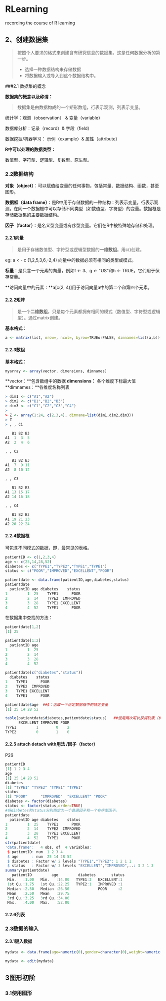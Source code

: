 # RLearning
recording the course of R learning

## 2、创建数据集

> 按照个人要求的格式来创建含有研究信息的数据集，这是任何数据分析的第一步。
>
> - 选择一种数据结构来存储数据
> - 将数据输入或导入到这个数据结构中。

###2.1 数据集的概念

**数据集的概念以及称谓：**

> 数据集是由数据构成的一个矩形数组，行表示观测，列表示变量。

统计学：观测（observation） &  变量（variable）

数据库分析：记录（record）& 字段（field）

数据挖掘/机器学习： 示例（example）& 属性（attribute）

**R中可以处理的数据类型：**

数值型、字符型、逻辑型、复数型、原生型。

### 2.2数据结构

**对象（object）**：可以赋值给变量的任何事物，包括常量、数据结构、函数，甚至图形。

**数据框（data frame）**：是R中用于存储数据的一种结构：列表示变量，行表示观测。在同一个数据框中可以存储不同类型（如数值型、字符型）的变量。数据框是存储数据集的主要数据结构。

**因子（factor）**：是名义型变量或有序型变量。它们在R中被特殊地存储和处理。

#### 2.2.1向量

> 是用于存储数值型、字符型或逻辑型数据的**一维数组**。用c()创建。

eg: a < - c (1,2,5,3,6,-2,4)  向量中的数据必须有相同的类型或模式。

**标量**：是只含一个元素的向量，例如f <- 3、g <- "US"和h <- TRUE。它们用于保存常量。

**访问向量中的元素：**a[c(2, 4)]用于访问向量a中的第二个和第四个元素。

#### 2.2.2矩阵

> 是一个**二维数组**，只是每个元素都拥有相同的模式（数值型、字符型或逻辑型）。通过matrix创建。

**基本格式：**

```R
a <- matrix(list, nrow=, ncol=, byrow=TRUEorFALSE, dimnames=list(a,b))
```

<!--其中，list可以为已有向量或直接是数组（cells，1：20），nrow为行数，ncol为列数，byrow为按行填充（F）或案列填充（T），dimnames即为行名以及列名的集合。-->

#### 2.2.3数组

**基本格式：**

```R
myarray <- array(vector, dimensions, dimnames)
```

**vector：**包含数组中的数据  **dimensions：** 各个维度下标最大值  **dimnames：**各维度名称列表

```R
> dim1 <- c("A1","A2")
> dim2 <- c("B1","B2","B3")
> dim3 <- c("C1","C2","C3","C4")
>
> Z <- array(1:24, c(2,3,4), dimname=list(dim1,dim2,dim3))
> Z
> , , C1

   B1 B2 B3
A1  1  3  5
A2  2  4  6

, , C2

   B1 B2 B3
A1  7  9 11
A2  8 10 12

, , C3

   B1 B2 B3
A1 13 15 17
A2 14 16 18

, , C4

   B1 B2 B3
A1 19 21 23
A2 20 22 24
```

#### 2.2.4数据框

可包含不同模式的数据，即，最常见的表格。

```R
patientID <- c(1,2,3,4)
age <- c(25,14,28,52)
diabetes <- c("TYPE1","TYPE2","TYPE1","TYPE1")
status <- c("POOR","IMPROVED","EXCELLENT","POOR")

patientdate <- data.frame(patientID,age,diabetes,status)
patientdate
  patientID age diabetes    status
1         1  25    TYPE1      POOR
2         2  14    TYPE2  IMPROVED
3         3  28    TYPE1 EXCELLENT
4         4  52    TYPE1      POOR
```

在数据集中查找的方法：

```R
patientdate[1,2]
[1] 25
```

```R
patientdate[1:2]
  patientID age
1         1  25
2         2  14
3         3  28
4         4  52
```

```R
patientdate[c("diabetes","status")]
  diabetes    status
1    TYPE1      POOR
2    TYPE2  IMPROVED
3    TYPE1 EXCELLENT
4    TYPE1      POOR
```

```R
patientdate$age  ##$：选取一个给定数据框中的特定变量
[1] 25 14 28 52

table(patientdate$diabetes,patientdate$status)   ##使用两次可以获得联表（统计作用）
      EXCELLENT IMPROVED POOR
TYPE1         1        0    2
TYPE2         0        1    0
```

#### 2.2.5 attach detach with用法 /因子（factor）

P26

```R
patientID
[1] 1 2 3 4
age
[1] 25 14 28 52
diabetes
[1] "TYPE1" "TYPE2" "TYPE1" "TYPE1"
status
[1] "POOR"      "IMPROVED"  "EXCELLENT" "POOR"     
diabetes <- factor(diabetes)
status <- factor(status,order=TRUE)
#将diabetes和status分别指定为一个普通因子和一个有序型因子。
patientdate
  patientID age diabetes    status
1         1  25    TYPE1      POOR
2         2  14    TYPE2  IMPROVED
3         3  28    TYPE1 EXCELLENT
4         4  52    TYPE1      POOR
str(patientdate)
'data.frame':   4 obs. of  4 variables:
 $ patientID: num  1 2 3 4
 $ age      : num  25 14 28 52
 $ diabetes : Factor w/ 2 levels "TYPE1","TYPE2": 1 2 1 1
 $ status   : Factor w/ 3 levels "EXCELLENT","IMPROVED",..: 3 2 1 3
summary(patientdate)
   patientID         age         diabetes       status 
 Min.   :1.00   Min.   :14.00   TYPE1:3   EXCELLENT:1  
 1st Qu.:1.75   1st Qu.:22.25   TYPE2:1   IMPROVED :1  
 Median :2.50   Median :26.50             POOR     :2  
 Mean   :2.50   Mean   :29.75                          
 3rd Qu.:3.25   3rd Qu.:34.00                          
 Max.   :4.00   Max.   :52.00 
```



#### 2.2.6列表



### 2.3数据的输入

#### 2.3.1键入数据

```R
mydata <- data.frame(age=numeric(0),gender=character(0),weight=numeric(0))

mydata <- edit(mydata)
```

## 3图形初阶

### 3.1使用图形

